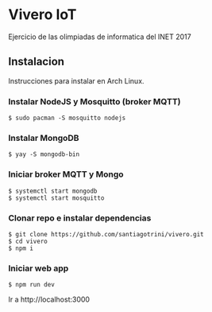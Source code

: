 # Vivero IoT

Ejercicio de las olimpiadas de informatica del INET 2017

## Instalacion

Instrucciones para instalar en Arch Linux.

### Instalar NodeJS y Mosquitto (broker MQTT)
```
$ sudo pacman -S mosquitto nodejs
```

### Instalar MongoDB
```
$ yay -S mongodb-bin
```

### Iniciar broker MQTT y Mongo
```
$ systemctl start mongodb
$ systemctl start mosquitto
```

### Clonar repo e instalar dependencias
```
$ git clone https://github.com/santiagotrini/vivero.git
$ cd vivero
$ npm i
```

### Iniciar web app
```
$ npm run dev
```

Ir a http://localhost:3000
